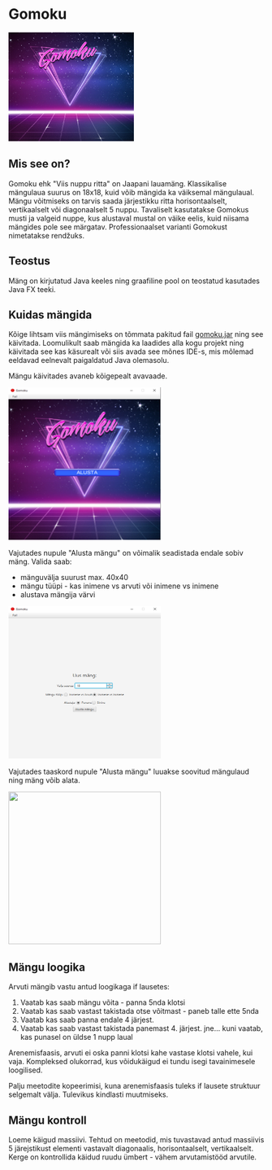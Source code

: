 # Gomoku
![](src/resources/gomoku_banner_250.png)
 
## Mis see on?

Gomoku ehk "Viis nuppu ritta" on Jaapani lauamäng. 
Klassikalise mängulaua suurus on 18x18, kuid võib mängida ka väiksemal mängulaual. 
Mängu võitmiseks on tarvis saada järjestikku ritta horisontaalselt, vertikaalselt või diagonaalselt 5 nuppu. 
Tavaliselt kasutatakse Gomokus musti ja valgeid nuppe, kus alustaval 
mustal on väike eelis, kuid niisama mängides pole see märgatav.
Professionaalset varianti Gomokust nimetatakse rendžuks.

## Teostus

Mäng on kirjutatud Java keeles ning graafiline pool on teostatud kasutades Java FX teeki.

## Kuidas mängida

Kõige lihtsam viis mängimiseks on tõmmata pakitud fail [gomoku.jar](gomoku.jar) ning see käivitada. 
Loomulikult saab mängida ka laadides alla kogu projekt ning käivitada see kas käsurealt või siis avada see mõnes IDE-s, 
mis mõlemad eeldavad eelnevalt paigaldatud Java olemasolu.

Mängu käivitades avaneb kõigepealt avavaade.

<img src="src/resources/sc/avavaade.png" style="height:300px;width:300px;"/>

Vajutades nupule "Alusta mängu" on võimalik seadistada endale sobiv mäng.
Valida saab:
* mänguvälja suurust max. 40x40
* mängu tüüpi - kas inimene vs arvuti või inimene vs inimene
* alustava mängija värvi 

<img src="src/resources/sc/seadistamine.png" style="height:300px;width:300px;"/>

Vajutades taaskord nupule "Alusta mängu" luuakse soovitud mängulaud ning mäng võib alata.

<img src="src/resources/sc/mäng.png" style="height:300px;width:300px;"/>

## Mängu loogika
Arvuti mängib vastu antud loogikaga if lausetes:
1. Vaatab kas saab mängu võita - panna 5nda klotsi
2. Vaatab kas saab vastast takistada otse võitmast - paneb talle ette 5nda
3. Vaatab kas saab panna endale 4 järjest.
4. Vaatab kas saab vastast takistada panemast 4. järjest.
jne...
kuni vaatab, kas punasel on üldse 1 nupp laual



Arenemisfaasis, arvuti ei oska panni klotsi kahe vastase klotsi vahele, kui vaja.
Kompleksed olukorrad, kus võidukäigud ei tundu isegi tavainimesele loogilised.

Palju meetodite kopeerimisi, kuna arenemisfaasis tuleks if lausete struktuur selgemalt välja.
Tulevikus kindlasti muutmiseks.

## Mängu kontroll
Loeme käigud massiivi. Tehtud on meetodid, mis tuvastavad antud massiivis 5 järejstikust
elementi vastavalt diagonaalis, horisontaalselt, vertikaalselt.
Kerge on kontrollida käidud ruudu ümbert - vähem arvutamistööd arvutile.
